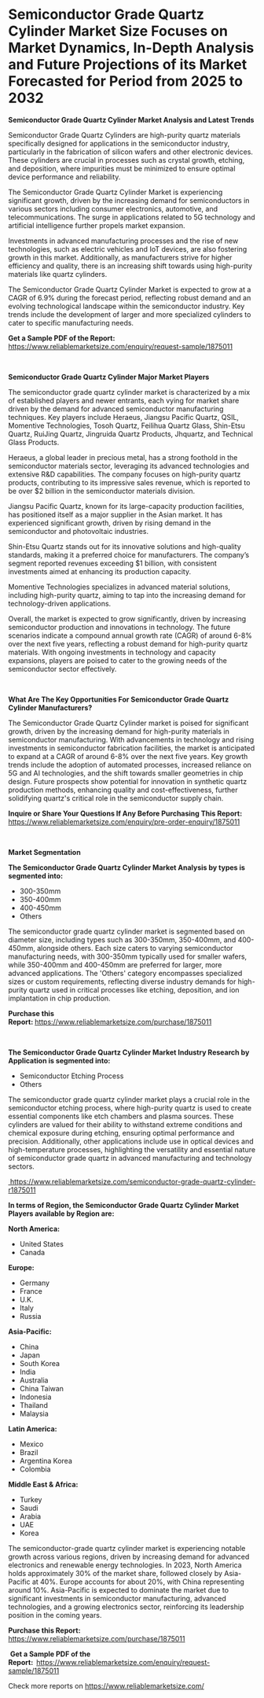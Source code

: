<p><h1>Semiconductor Grade Quartz Cylinder Market Size Focuses on Market Dynamics, In-Depth Analysis and Future Projections of its Market Forecasted for Period from 2025 to 2032</h1></p><p><strong>Semiconductor Grade Quartz Cylinder Market Analysis and Latest Trends</strong></p>
<p><p>Semiconductor Grade Quartz Cylinders are high-purity quartz materials specifically designed for applications in the semiconductor industry, particularly in the fabrication of silicon wafers and other electronic devices. These cylinders are crucial in processes such as crystal growth, etching, and deposition, where impurities must be minimized to ensure optimal device performance and reliability.</p><p>The Semiconductor Grade Quartz Cylinder Market is experiencing significant growth, driven by the increasing demand for semiconductors in various sectors including consumer electronics, automotive, and telecommunications. The surge in applications related to 5G technology and artificial intelligence further propels market expansion. </p><p>Investments in advanced manufacturing processes and the rise of new technologies, such as electric vehicles and IoT devices, are also fostering growth in this market. Additionally, as manufacturers strive for higher efficiency and quality, there is an increasing shift towards using high-purity materials like quartz cylinders. </p><p>The Semiconductor Grade Quartz Cylinder Market is expected to grow at a CAGR of 6.9% during the forecast period, reflecting robust demand and an evolving technological landscape within the semiconductor industry. Key trends include the development of larger and more specialized cylinders to cater to specific manufacturing needs.</p></p>
<p><strong>Get a Sample PDF of the Report:&nbsp;</strong> <a href="https://www.reliablemarketsize.com/enquiry/request-sample/1875011?utm_campaign=1133&utm_medium=2&utm_source=Github&utm_content=ia&utm_term=13022025&utm_id=semiconductor-grade-quartz-cylinder">https://www.reliablemarketsize.com/enquiry/request-sample/1875011</a></p>
<p>&nbsp;</p>
<p><strong>Semiconductor Grade Quartz Cylinder Major Market Players</strong></p>
<p><p>The semiconductor grade quartz cylinder market is characterized by a mix of established players and newer entrants, each vying for market share driven by the demand for advanced semiconductor manufacturing techniques. Key players include Heraeus, Jiangsu Pacific Quartz, QSIL, Momentive Technologies, Tosoh Quartz, Feilihua Quartz Glass, Shin-Etsu Quartz, RuiJing Quartz, Jingruida Quartz Products, Jhquartz, and Technical Glass Products.</p><p>Heraeus, a global leader in precious metal, has a strong foothold in the semiconductor materials sector, leveraging its advanced technologies and extensive R&D capabilities. The company focuses on high-purity quartz products, contributing to its impressive sales revenue, which is reported to be over $2 billion in the semiconductor materials division.</p><p>Jiangsu Pacific Quartz, known for its large-capacity production facilities, has positioned itself as a major supplier in the Asian market. It has experienced significant growth, driven by rising demand in the semiconductor and photovoltaic industries. </p><p>Shin-Etsu Quartz stands out for its innovative solutions and high-quality standards, making it a preferred choice for manufacturers. The company’s segment reported revenues exceeding $1 billion, with consistent investments aimed at enhancing its production capacity.</p><p>Momentive Technologies specializes in advanced material solutions, including high-purity quartz, aiming to tap into the increasing demand for technology-driven applications. </p><p>Overall, the market is expected to grow significantly, driven by increasing semiconductor production and innovations in technology. The future scenarios indicate a compound annual growth rate (CAGR) of around 6-8% over the next five years, reflecting a robust demand for high-purity quartz materials. With ongoing investments in technology and capacity expansions, players are poised to cater to the growing needs of the semiconductor sector effectively.</p></p>
<p>&nbsp;</p>
<p><strong>What Are The Key Opportunities For Semiconductor Grade Quartz Cylinder Manufacturers?</strong></p>
<p><p>The Semiconductor Grade Quartz Cylinder market is poised for significant growth, driven by the increasing demand for high-purity materials in semiconductor manufacturing. With advancements in technology and rising investments in semiconductor fabrication facilities, the market is anticipated to expand at a CAGR of around 6-8% over the next five years. Key growth trends include the adoption of automated processes, increased reliance on 5G and AI technologies, and the shift towards smaller geometries in chip design. Future prospects show potential for innovation in synthetic quartz production methods, enhancing quality and cost-effectiveness, further solidifying quartz's critical role in the semiconductor supply chain.</p></p>
<p><strong>Inquire or Share Your Questions If Any Before Purchasing This Report:</strong> <a href="https://www.reliablemarketsize.com/enquiry/pre-order-enquiry/1875011?utm_campaign=1133&utm_medium=2&utm_source=Github&utm_content=ia&utm_term=13022025&utm_id=semiconductor-grade-quartz-cylinder">https://www.reliablemarketsize.com/enquiry/pre-order-enquiry/1875011</a></p>
<p>&nbsp;</p>
<p><strong>Market Segmentation</strong></p>
<p><strong>The Semiconductor Grade Quartz Cylinder Market Analysis by types is segmented into:</strong></p>
<p><ul><li>300-350mm</li><li>350-400mm</li><li>400-450mm</li><li>Others</li></ul></p>
<p><p>The semiconductor grade quartz cylinder market is segmented based on diameter size, including types such as 300-350mm, 350-400mm, and 400-450mm, alongside others. Each size caters to varying semiconductor manufacturing needs, with 300-350mm typically used for smaller wafers, while 350-400mm and 400-450mm are preferred for larger, more advanced applications. The 'Others' category encompasses specialized sizes or custom requirements, reflecting diverse industry demands for high-purity quartz used in critical processes like etching, deposition, and ion implantation in chip production.</p></p>
<p><strong>Purchase this Report:&nbsp;</strong><a href="https://www.reliablemarketsize.com/purchase/1875011?utm_campaign=1133&utm_medium=2&utm_source=Github&utm_content=ia&utm_term=13022025&utm_id=semiconductor-grade-quartz-cylinder">https://www.reliablemarketsize.com/purchase/1875011</a></p>
<p>&nbsp;</p>
<p><strong>The Semiconductor Grade Quartz Cylinder Market Industry Research by Application is segmented into:</strong></p>
<p><ul><li>Semiconductor Etching Process</li><li>Others</li></ul></p>
<p><p>The semiconductor grade quartz cylinder market plays a crucial role in the semiconductor etching process, where high-purity quartz is used to create essential components like etch chambers and plasma sources. These cylinders are valued for their ability to withstand extreme conditions and chemical exposure during etching, ensuring optimal performance and precision. Additionally, other applications include use in optical devices and high-temperature processes, highlighting the versatility and essential nature of semiconductor grade quartz in advanced manufacturing and technology sectors.</p></p>
<p><a href="https://www.reliablemarketsize.com/semiconductor-grade-quartz-cylinder-r1875011?utm_campaign=1133&utm_medium=2&utm_source=Github&utm_content=ia&utm_term=13022025&utm_id=semiconductor-grade-quartz-cylinder">&nbsp;https://www.reliablemarketsize.com/semiconductor-grade-quartz-cylinder-r1875011</a></p>
<p><strong>In terms of Region, the Semiconductor Grade Quartz Cylinder Market Players available by Region are:</strong></p>
<p>
    <p> <strong> North America: </strong>
        <ul>
            <li>United States</li>
            <li>Canada</li>
        </ul>
        </p> 
    <p> <strong> Europe: </strong>
        <ul>
            <li>Germany</li>
            <li>France</li>
            <li>U.K.</li>
            <li>Italy</li>
            <li>Russia</li>
        </ul>
        </p> 
    <p> <strong> Asia-Pacific: </strong>
        <ul>
            <li>China</li>
            <li>Japan</li>
            <li>South Korea</li>
            <li>India</li>
            <li>Australia</li>
            <li>China Taiwan</li>
            <li>Indonesia</li>
            <li>Thailand</li>
            <li>Malaysia</li>
        </ul>
        </p> 
    <p> <strong> Latin America: </strong>
        <ul>
            <li>Mexico</li>
            <li>Brazil</li>
            <li>Argentina Korea</li>
            <li>Colombia</li>
        </ul>
        </p> 
    <p> <strong> Middle East & Africa: </strong>
        <ul>
            <li>Turkey</li>
            <li>Saudi</li>
            <li>Arabia</li>
            <li>UAE</li>
            <li>Korea</li>
        </ul>
    </p>
    </p>
<p><p>The semiconductor-grade quartz cylinder market is experiencing notable growth across various regions, driven by increasing demand for advanced electronics and renewable energy technologies. In 2023, North America holds approximately 30% of the market share, followed closely by Asia-Pacific at 40%. Europe accounts for about 20%, with China representing around 10%. Asia-Pacific is expected to dominate the market due to significant investments in semiconductor manufacturing, advanced technologies, and a growing electronics sector, reinforcing its leadership position in the coming years.</p></p>
<p><strong>Purchase this Report: </strong><a href="https://www.reliablemarketsize.com/purchase/1875011?utm_campaign=1133&utm_medium=2&utm_source=Github&utm_content=ia&utm_term=13022025&utm_id=semiconductor-grade-quartz-cylinder">https://www.reliablemarketsize.com/purchase/1875011</a></p>
<p>&nbsp;<strong>Get a Sample PDF of the Report:&nbsp;&nbsp;</strong><a href="https://www.reliablemarketsize.com/enquiry/request-sample/1875011?utm_campaign=1133&utm_medium=2&utm_source=Github&utm_content=ia&utm_term=13022025&utm_id=semiconductor-grade-quartz-cylinder">https://www.reliablemarketsize.com/enquiry/request-sample/1875011</a></p>
<p><strong></strong></p>
<p>Check more reports on <a href="https://www.reliablemarketsize.com/?utm_campaign=1133&utm_medium=2&utm_source=Github&utm_content=ia&utm_term=13022025&utm_id=semiconductor-grade-quartz-cylinder">https://www.reliablemarketsize.com/</a></p>